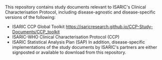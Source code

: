 This repository contains study documents relevant to ISARIC's Clinical Characterisation Protocol, including disease-agnostic and disease-specific versions of the following:
- ISARIC CCP Global Toolkit https://isaricresearch.github.io/CCP-Study-Documents/CCP_toolkit
- ISARIC-WHO Clinical Characterisation Protocol (CCP)
- ISARIC Statistical Analysis Plan (SAP)
In addition, disease-specific implementations of the study documents by ISARIC's partners are either signposted or available to download from this repository.
